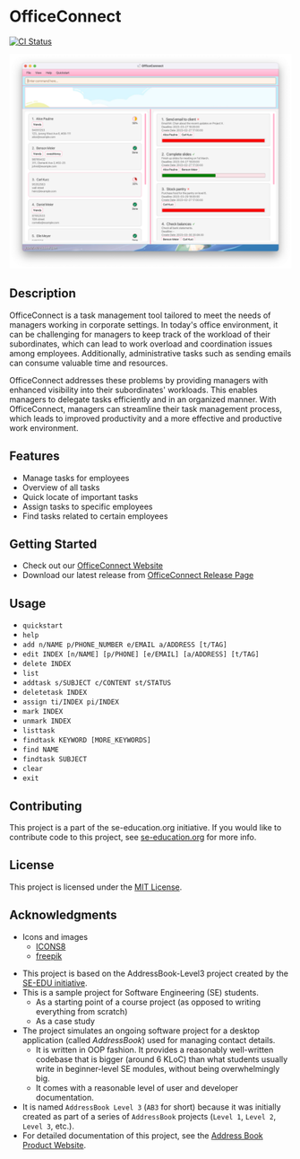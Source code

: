 # OfficeConnect

[![CI Status](https://github.com/AY2223S2-CS2103-F10-1/tp/workflows/Java%20CI/badge.svg)](https://github.com/AY2223S2-CS2103-F10-1/tp/actions)

![startup.png](docs%2Fimages%2Fproduct-screenshots%2Fstartup.png)

## Description
OfficeConnect is a task management tool tailored to meet the needs of managers working in corporate settings. 
In today's office environment, it can be challenging for managers to keep track of the workload of their subordinates,
which can lead to work overload and coordination issues among employees. Additionally, administrative tasks such as 
sending emails can consume valuable time and resources.

OfficeConnect addresses these problems by providing managers with enhanced visibility into their subordinates' 
workloads. This enables managers to delegate tasks efficiently and in an organized manner. With OfficeConnect, 
managers can streamline their task management process, which leads to improved productivity and a more effective 
and productive work environment.

## Features

- Manage tasks for employees
- Overview of all tasks
- Quick locate of important tasks
- Assign tasks to specific employees
- Find tasks related to certain employees

## Getting Started

- Check out our [OfficeConnect Website](https://ay2223s2-cs2103-f10-1.github.io/tp/)
- Download our latest release from [OfficeConnect Release Page](https://github.com/AY2223S2-CS2103T-W10-1/tp/releases)

## Usage

- `quickstart`
- `help`
- `add n/NAME p/PHONE_NUMBER e/EMAIL a/ADDRESS [t/TAG]`
- `edit INDEX [n/NAME] [p/PHONE] [e/EMAIL] [a/ADDRESS] [t/TAG]`
- `delete INDEX`
- `list`
- `addtask s/SUBJECT c/CONTENT st/STATUS`
- `deletetask INDEX`
- `assign ti/INDEX pi/INDEX`
- `mark INDEX`
- `unmark INDEX`
- `listtask`
- `findtask KEYWORD [MORE_KEYWORDS]`
- `find NAME`
- `findtask SUBJECT`
- `clear`
- `exit`

## Contributing

This project is a part of the se-education.org initiative. If you would like to contribute code to this project, see [se-education.org](https://se-education.org#https://se-education.org/#contributing) for more info.

## License

This project is licensed under the [MIT License](LICENSE).

## Acknowledgments

- Icons and images
  - [ICONS8](https://icons8.com/)
  - [freepik](https://www.freepik.com/)


* This project is based on the AddressBook-Level3 project created by the [SE-EDU initiative](https://se-education.org).
* This is a sample project for Software Engineering (SE) students.
  * As a starting point of a course project (as opposed to writing everything from scratch)
  * As a case study
* The project simulates an ongoing software project for a desktop application (called _AddressBook_) used for managing contact details.
  * It is written in OOP fashion. It provides a reasonably well-written codebase that is bigger (around 6 KLoC) than what students usually write in beginner-level SE modules, without being overwhelmingly big.
  * It comes with a reasonable level of user and developer documentation.
* It is named `AddressBook Level 3` (`AB3` for short) because it was initially created as part of a series of `AddressBook` projects (`Level 1`, `Level 2`, `Level 3`, etc.).
* For detailed documentation of this project, see the [Address Book Product Website](https://se-education.org/addressbook-level3).
